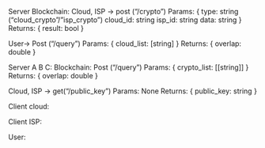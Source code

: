 Server Blockchain: 
Cloud, ISP -> post (“/crypto”)
Params: {
		type: string (“cloud_crypto”/”isp_crypto”)
cloud_id: string
		isp_id: string
		data: string
}
Returns: {
		result: bool 
}

User-> Post (“/query”)
Params: {
		cloud_list: [string]
}
Returns: {
		overlap: double
}

Server A B C: 
Blockchain: Post (“/query”)
Params: {
	crypto_list: [[string]]
}
Returns: {
	overlap: double
}

Cloud, ISP -> get(“/public_key”)
Params: None
Returns: {
	public_key: string
}

Client cloud: 

Client ISP: 

User: 
